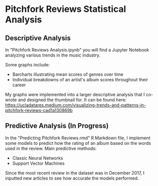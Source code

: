 # Pitchfork Reviews Statistical Analysis
## Descriptive Analysis
In "Pitchfork Reviews Analysis.ipynb" you will find a Jupyter Notebook analyzing various trends in the music industry.

Some graphs include:
* Barcharts illustrating mean scores of genres over time
* Individual breakdowns of an artist's album scores throughout their career

My graphs were implemented into a larger descriptive analysis that I co-wrote and designed the thumbnail for. It can be found here: https://ucladatares.medium.com/visualizing-trends-and-patterns-in-pitchfork-reviews-cad1a130869b

## Predictive Analysis (In Progress)
In the "Predicting Pitchfork Reviews.rmd" R Markdown file, I implement some models to predict how the rating of an album based on the words used in the review.
Main predictive methods:
* Classic Neural Networks
* Support Vector Machines

Since the most recent review in the dataset was in December 2017, I inputted new articles to see how accurate the models performed.
